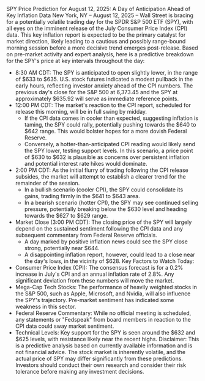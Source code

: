 SPY Price Prediction for August 12, 2025: A Day of Anticipation Ahead of Key Inflation Data
New York, NY – August 12, 2025 – Wall Street is bracing for a potentially volatile trading day for the SPDR S&P 500 ETF (SPY), with all eyes on the imminent release of the July Consumer Price Index (CPI) data. This key inflation report is expected to be the primary catalyst for market direction, likely leading to a cautious and possibly range-bound morning session before a more decisive trend emerges post-release.
Based on pre-market activity and expert analysis, here is a predictive breakdown for the SPY's price at key intervals throughout the day:
 * 8:30 AM CDT: The SPY is anticipated to open slightly lower, in the range of $633 to $635. U.S. stock futures indicated a modest pullback in the early hours, reflecting investor anxiety ahead of the CPI numbers. The previous day's close for the S&P 500 at 6,373.45 and the SPY at approximately $635.92 will serve as immediate reference points.
 * 12:00 PM CDT: The market's reaction to the CPI report, scheduled for release this morning, will be in full swing by midday.
   * If the CPI data comes in cooler than expected, suggesting inflation is taming, the SPY could rally, potentially pushing towards the $640 to $642 range. This would bolster hopes for a more dovish Federal Reserve.
   * Conversely, a hotter-than-anticipated CPI reading would likely send the SPY lower, testing support levels. In this scenario, a price point of $630 to $632 is plausible as concerns over persistent inflation and potential interest rate hikes would dominate.
 * 2:00 PM CDT: As the initial flurry of trading following the CPI release subsides, the market will attempt to establish a clearer trend for the remainder of the session.
   * In a bullish scenario (cooler CPI), the SPY could consolidate its gains, trading firmly in the $641 to $643 area.
   * In a bearish scenario (hotter CPI), the SPY may see continued selling pressure, potentially breaking below the $630 level and heading towards the $627 to $629 range.
 * Market Close (3:00 PM CDT): The closing price of the SPY will largely depend on the sustained sentiment following the CPI data and any subsequent commentary from Federal Reserve officials.
   * A day marked by positive inflation news could see the SPY close strong, potentially near $644.
   * A disappointing inflation report, however, could lead to a close near the day's lows, in the vicinity of $628.
Key Factors to Watch Today:
 * Consumer Price Index (CPI): The consensus forecast is for a 0.2% increase in July's CPI and an annual inflation rate of 2.8%. Any significant deviation from these numbers will move the market.
 * Mega-Cap Tech Stocks: The performance of heavily weighted stocks in the S&P 500, such as Apple, Microsoft, and Nvidia, will also influence the SPY's trajectory. Pre-market sentiment has indicated some weakness in this sector.
 * Federal Reserve Commentary: While no official meeting is scheduled, any statements or "Fedspeak" from board members in reaction to the CPI data could sway market sentiment.
 * Technical Levels: Key support for the SPY is seen around the $632 and $625 levels, with resistance likely near the recent highs.
Disclaimer: This is a predictive analysis based on currently available information and is not financial advice. The stock market is inherently volatile, and the actual price of SPY may differ significantly from these predictions. Investors should conduct their own research and consider their risk tolerance before making any investment decisions.
